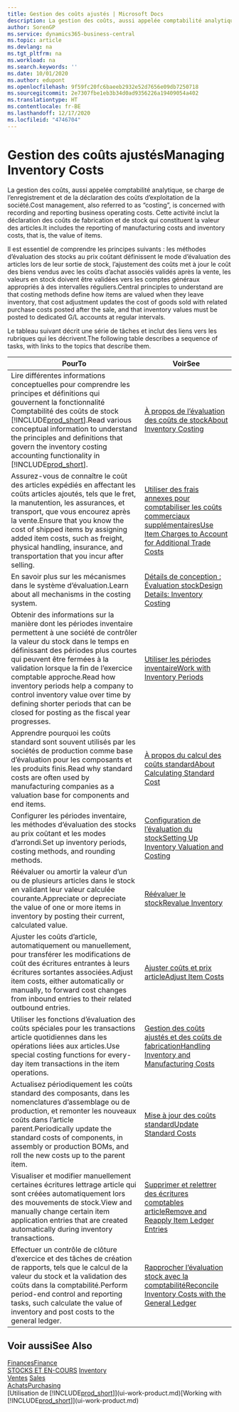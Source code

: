 ```yaml
---
title: Gestion des coûts ajustés | Microsoft Docs
description: La gestion des coûts, aussi appelée comptabilité analytique, se charge de l’enregistrement et de la déclaration des coûts d’exploitation de la société. Cette activité inclut la déclaration des coûts de fabrication et de stock qui constituent la valeur des articles.
author: SorenGP
ms.service: dynamics365-business-central
ms.topic: article
ms.devlang: na
ms.tgt_pltfrm: na
ms.workload: na
ms.search.keywords: ''
ms.date: 10/01/2020
ms.author: edupont
ms.openlocfilehash: 9f59fc20fc6baeeb2932e52d7656e09db7250718
ms.sourcegitcommit: 2e7307fbe1eb3b34d0ad9356226a19409054a402
ms.translationtype: HT
ms.contentlocale: fr-BE
ms.lasthandoff: 12/17/2020
ms.locfileid: "4746704"
---
```

# <a name="managing-inventory-costs"></a><span data-ttu-id="24bcb-104">Gestion des coûts ajustés</span><span class="sxs-lookup"><span data-stu-id="24bcb-104">Managing Inventory Costs</span></span>
<span data-ttu-id="24bcb-105">La gestion des coûts, aussi appelée comptabilité analytique, se charge de l’enregistrement et de la déclaration des coûts d’exploitation de la société.</span><span class="sxs-lookup"><span data-stu-id="24bcb-105">Cost management, also referred to as “costing”, is concerned with recording and reporting business operating costs.</span></span> <span data-ttu-id="24bcb-106">Cette activité inclut la déclaration des coûts de fabrication et de stock qui constituent la valeur des articles.</span><span class="sxs-lookup"><span data-stu-id="24bcb-106">It includes the reporting of manufacturing costs and inventory costs, that is, the value of items.</span></span>   

<span data-ttu-id="24bcb-107">Il est essentiel de comprendre les principes suivants : les méthodes d’évaluation des stocks au prix coûtant définissent le mode d’évaluation des articles lors de leur sortie de stock, l’ajustement des coûts met à jour le coût des biens vendus avec les coûts d’achat associés validés après la vente, les valeurs en stock doivent être validées vers les comptes généraux appropriés à des intervalles réguliers.</span><span class="sxs-lookup"><span data-stu-id="24bcb-107">Central principles to understand are that costing methods define how items are valued when they leave inventory, that cost adjustment updates the cost of goods sold with related purchase costs posted after the sale, and that inventory values must be posted to dedicated G/L accounts at regular intervals.</span></span>

<span data-ttu-id="24bcb-108">Le tableau suivant décrit une série de tâches et inclut des liens vers les rubriques qui les décrivent.</span><span class="sxs-lookup"><span data-stu-id="24bcb-108">The following table describes a sequence of tasks, with links to the topics that describe them.</span></span>

|<span data-ttu-id="24bcb-109">**Pour**</span><span class="sxs-lookup"><span data-stu-id="24bcb-109">**To**</span></span>|<span data-ttu-id="24bcb-110">**Voir**</span><span class="sxs-lookup"><span data-stu-id="24bcb-110">**See**</span></span>|  
|------------|-------------|  
|<span data-ttu-id="24bcb-111">Lire différentes informations conceptuelles pour comprendre les principes et définitions qui gouvernent la fonctionnalité Comptabilité des coûts de stock [!INCLUDE[prod_short](includes/prod_short.md)].</span><span class="sxs-lookup"><span data-stu-id="24bcb-111">Read various conceptual information to understand the principles and definitions that govern the inventory costing accounting functionality in [!INCLUDE[prod_short](includes/prod_short.md)].</span></span>|[<span data-ttu-id="24bcb-112">À propos de l’évaluation des coûts de stock</span><span class="sxs-lookup"><span data-stu-id="24bcb-112">About Inventory Costing</span></span>](finance-learn-about-costing.md)|  
|<span data-ttu-id="24bcb-113">Assurez-vous de connaître le coût des articles expédiés en affectant les coûts articles ajoutés, tels que le fret, la manutention, les assurances, et transport, que vous encourez après la vente.</span><span class="sxs-lookup"><span data-stu-id="24bcb-113">Ensure that you know the cost of shipped items by assigning added item costs, such as freight, physical handling, insurance, and transportation that you incur after selling.</span></span>|[<span data-ttu-id="24bcb-114">Utiliser des frais annexes pour comptabiliser les coûts commerciaux supplémentaires</span><span class="sxs-lookup"><span data-stu-id="24bcb-114">Use Item Charges to Account for Additional Trade Costs</span></span>](payables-how-assign-item-charges.md)|
|<span data-ttu-id="24bcb-115">En savoir plus sur les mécanismes dans le système d’évaluation.</span><span class="sxs-lookup"><span data-stu-id="24bcb-115">Learn about all mechanisms in the costing system.</span></span>|[<span data-ttu-id="24bcb-116">Détails de conception : Évaluation stock</span><span class="sxs-lookup"><span data-stu-id="24bcb-116">Design Details: Inventory Costing</span></span>](design-details-inventory-costing.md)|
|<span data-ttu-id="24bcb-117">Obtenir des informations sur la manière dont les périodes inventaire permettent à une société de contrôler la valeur du stock dans le temps en définissant des périodes plus courtes qui peuvent être fermées à la validation lorsque la fin de l’exercice comptable approche.</span><span class="sxs-lookup"><span data-stu-id="24bcb-117">Read how inventory periods help a company to control inventory value over time by defining shorter periods that can be closed for posting as the fiscal year progresses.</span></span>|[<span data-ttu-id="24bcb-118">Utiliser les périodes inventaire</span><span class="sxs-lookup"><span data-stu-id="24bcb-118">Work with Inventory Periods</span></span>](finance-how-to-work-with-inventory-periods.md)|
|<span data-ttu-id="24bcb-119">Apprendre pourquoi les coûts standard sont souvent utilisés par les sociétés de production comme base d’évaluation pour les composants et les produits finis.</span><span class="sxs-lookup"><span data-stu-id="24bcb-119">Read why standard costs are often used by manufacturing companies as a valuation base for components and end items.</span></span>|[<span data-ttu-id="24bcb-120">À propos du calcul des coûts standard</span><span class="sxs-lookup"><span data-stu-id="24bcb-120">About Calculating Standard Cost</span></span>](finance-about-calculating-standard-cost.md)|
|<span data-ttu-id="24bcb-121">Configurer les périodes inventaire, les méthodes d’évaluation des stocks au prix coûtant et les modes d’arrondi.</span><span class="sxs-lookup"><span data-stu-id="24bcb-121">Set up inventory periods, costing methods, and rounding methods.</span></span>|[<span data-ttu-id="24bcb-122">Configuration de l’évaluation du stock</span><span class="sxs-lookup"><span data-stu-id="24bcb-122">Setting Up Inventory Valuation and Costing</span></span>](finance-set-up-inventory-valuation-and-costing.md)|
|<span data-ttu-id="24bcb-123">Réévaluer ou amortir la valeur d’un ou de plusieurs articles dans le stock en validant leur valeur calculée courante.</span><span class="sxs-lookup"><span data-stu-id="24bcb-123">Appreciate or depreciate the value of one or more items in inventory by posting their current, calculated value.</span></span>|[<span data-ttu-id="24bcb-124">Réévaluer le stock</span><span class="sxs-lookup"><span data-stu-id="24bcb-124">Revalue Inventory</span></span>](inventory-how-revalue-inventory.md)|
|<span data-ttu-id="24bcb-125">Ajuster les coûts d’article, automatiquement ou manuellement, pour transférer les modifications de coût des écritures entrantes à leurs écritures sortantes associées.</span><span class="sxs-lookup"><span data-stu-id="24bcb-125">Adjust item costs, either automatically or manually, to forward cost changes from inbound entries to their related outbound entries.</span></span>|[<span data-ttu-id="24bcb-126">Ajuster coûts et prix article</span><span class="sxs-lookup"><span data-stu-id="24bcb-126">Adjust Item Costs</span></span>](inventory-how-adjust-item-costs.md)|
|<span data-ttu-id="24bcb-127">Utiliser les fonctions d’évaluation des coûts spéciales pour les transactions article quotidiennes dans les opérations liées aux articles.</span><span class="sxs-lookup"><span data-stu-id="24bcb-127">Use special costing functions for every-day item transactions in the item operations.</span></span>|[<span data-ttu-id="24bcb-128">Gestion des coûts ajustés et des coûts de fabrication</span><span class="sxs-lookup"><span data-stu-id="24bcb-128">Handling Inventory and Manufacturing Costs</span></span>](finance-handle-inventory-and-manufacturing-costs.md)|  
|<span data-ttu-id="24bcb-129">Actualisez périodiquement les coûts standard des composants, dans les nomenclatures d’assemblage ou de production, et remonter les nouveaux coûts dans l’article parent.</span><span class="sxs-lookup"><span data-stu-id="24bcb-129">Periodically update the standard costs of components, in assembly or production BOMs, and roll the new costs up to the parent item.</span></span>|[<span data-ttu-id="24bcb-130">Mise à jour des coûts standard</span><span class="sxs-lookup"><span data-stu-id="24bcb-130">Update Standard Costs</span></span>](finance-how-to-update-standard-costs.md)|
|<span data-ttu-id="24bcb-131">Visualiser et modifier manuellement certaines écritures lettrage article qui sont créées automatiquement lors des mouvements de stock.</span><span class="sxs-lookup"><span data-stu-id="24bcb-131">View and manually change certain item application entries that are created automatically during inventory transactions.</span></span>|[<span data-ttu-id="24bcb-132">Supprimer et relettrer des écritures comptables article</span><span class="sxs-lookup"><span data-stu-id="24bcb-132">Remove and Reapply Item Ledger Entries</span></span>](finance-how-to-remove-and-reapply-item-entries.md)|
|<span data-ttu-id="24bcb-133">Effectuer un contrôle de clôture d’exercice et des tâches de création de rapports, tels que le calcul de la valeur du stock et la validation des coûts dans la comptabilité.</span><span class="sxs-lookup"><span data-stu-id="24bcb-133">Perform period-end control and reporting tasks, such calculate the value of inventory and post costs to the general ledger.</span></span>|[<span data-ttu-id="24bcb-134">Rapprocher l’évaluation stock avec la comptabilité</span><span class="sxs-lookup"><span data-stu-id="24bcb-134">Reconcile Inventory Costs with the General Ledger</span></span>](finance-how-to-post-inventory-costs-to-the-general-ledger.md)|

## <a name="see-also"></a><span data-ttu-id="24bcb-135">Voir aussi</span><span class="sxs-lookup"><span data-stu-id="24bcb-135">See Also</span></span>  
 [<span data-ttu-id="24bcb-136">Finances</span><span class="sxs-lookup"><span data-stu-id="24bcb-136">Finance</span></span>](finance.md)  
 <span data-ttu-id="24bcb-137">[STOCKS ET EN-COURS](inventory-manage-inventory.md) </span><span class="sxs-lookup"><span data-stu-id="24bcb-137">[Inventory](inventory-manage-inventory.md) </span></span>  
 <span data-ttu-id="24bcb-138">[Ventes](sales-manage-sales.md) </span><span class="sxs-lookup"><span data-stu-id="24bcb-138">[Sales](sales-manage-sales.md) </span></span>  
 [<span data-ttu-id="24bcb-139">Achats</span><span class="sxs-lookup"><span data-stu-id="24bcb-139">Purchasing</span></span>](purchasing-manage-purchasing.md)  
 <span data-ttu-id="24bcb-140">[Utilisation de [!INCLUDE[prod_short](includes/prod_short.md)]](ui-work-product.md)</span><span class="sxs-lookup"><span data-stu-id="24bcb-140">[Working with [!INCLUDE[prod_short](includes/prod_short.md)]](ui-work-product.md)</span></span>
